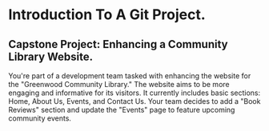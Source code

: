 # Introduction To A Git Project. #

## Capstone Project: Enhancing a Community Library Website. ##

You're part of a development team tasked with enhancing the website for the "Greenwood Community Library." The website aims to be more engaging and informative for its visitors. It currently includes basic sections: Home, About Us, Events, and Contact Us.
Your team decides to add a "Book Reviews" section and update the
"Events" page to feature upcoming community events.
